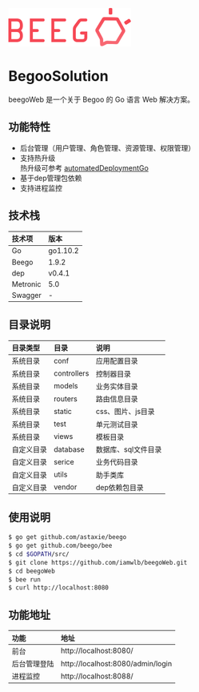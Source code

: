![beego.png](/static/img/beego.png)
# BegooSolution
beegoWeb 是一个关于 Begoo 的 Go 语言 Web 解决方案。  

## 功能特性

- 后台管理（用户管理、角色管理、资源管理、权限管理）
- 支持热升级  
热升级可参考 [automatedDeploymentGo](https://github.com/iamwlb/automatedDeploymentGo)
- 基于dep管理包依赖
- 支持进程监控

## 技术栈

| 技术项 | 版本 |  
| :---- |:----| 
| Go | go1.10.2 | 
| Beego | 1.9.2 | 
| dep | v0.4.1 |
| Metronic | 5.0 | 
| Swagger | - |

## 目录说明

| 目录类型 | 目录 | 说明 |  
| :---- | :---- |:----| 
| 系统目录 | conf | 应用配置目录 | 
| 系统目录 | controllers | 控制器目录 | 
| 系统目录 | models | 业务实体目录 | 
| 系统目录 | routers | 路由信息目录 | 
| 系统目录 | static | css、图片、js目录 | 
| 系统目录 | test | 单元测试目录 | 
| 系统目录 | views | 模板目录 | 
| 自定义目录 | database | 数据库、sql文件目录 | 
| 自定义目录 | serice | 业务代码目录 | 
| 自定义目录 | utils | 助手类库 | 
| 自定义目录 | vendor | dep依赖包目录 | 

## 使用说明
```bash
$ go get github.com/astaxie/beego
$ go get github.com/beego/bee
$ cd $GOPATH/src/
$ git clone https://github.com/iamwlb/beegoWeb.git
$ cd beegoWeb
$ bee run
$ curl http://localhost:8080
```
## 功能地址

| 功能 | 地址 |  
| :---- |:----| 
| 前台 | http://localhost:8080/ | 
| 后台管理登陆 | http://localhost:8080/admin/login | 
| 进程监控 | http://localhost:8088/ | 

